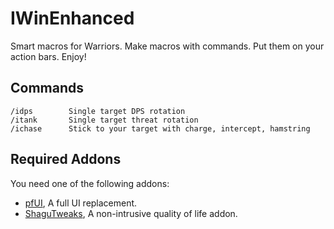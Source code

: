 # IWinEnhanced

Smart macros for Warriors. Make macros with commands. Put them on your action bars. Enjoy!


## Commands
    /idps        Single target DPS rotation
    /itank       Single target threat rotation
    /ichase      Stick to your target with charge, intercept, hamstring

## Required Addons
You need one of the following addons:
* [pfUI](https://shagu.org/pfUI/), A full UI replacement.
* [ShaguTweaks](https://shagu.org/ShaguTweaks/), A non-intrusive quality of life addon.